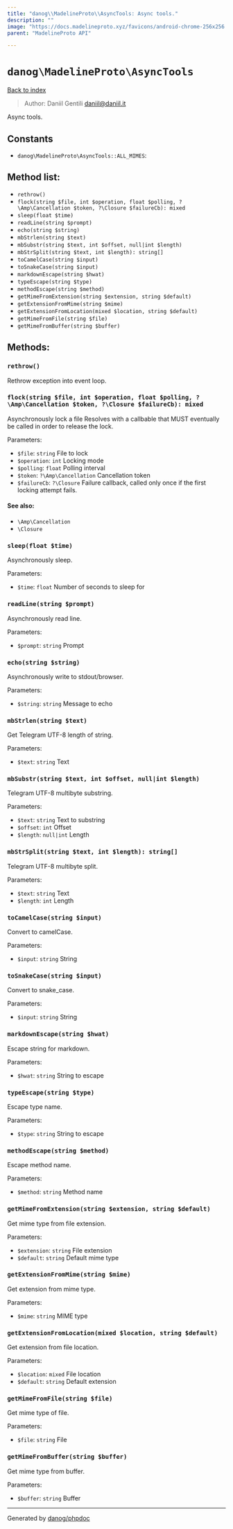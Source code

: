```yaml
---
title: "danog\\MadelineProto\\AsyncTools: Async tools."
description: ""
image: "https://docs.madelineproto.xyz/favicons/android-chrome-256x256.png"
parent: "MadelineProto API"

---
```

# `danog\MadelineProto\AsyncTools`
[Back to index](../../index.html)

> Author: Daniil Gentili <daniil@daniil.it>  
  

Async tools.  




## Constants
* `danog\MadelineProto\AsyncTools::ALL_MIMES`: 


## Method list:
* `rethrow()`
* `flock(string $file, int $operation, float $polling, ?\Amp\Cancellation $token, ?\Closure $failureCb): mixed`
* `sleep(float $time)`
* `readLine(string $prompt)`
* `echo(string $string)`
* `mbStrlen(string $text)`
* `mbSubstr(string $text, int $offset, null|int $length)`
* `mbStrSplit(string $text, int $length): string[]`
* `toCamelCase(string $input)`
* `toSnakeCase(string $input)`
* `markdownEscape(string $hwat)`
* `typeEscape(string $type)`
* `methodEscape(string $method)`
* `getMimeFromExtension(string $extension, string $default)`
* `getExtensionFromMime(string $mime)`
* `getExtensionFromLocation(mixed $location, string $default)`
* `getMimeFromFile(string $file)`
* `getMimeFromBuffer(string $buffer)`

## Methods:
### `rethrow()`

Rethrow exception into event loop.



### `flock(string $file, int $operation, float $polling, ?\Amp\Cancellation $token, ?\Closure $failureCb): mixed`

Asynchronously lock a file
Resolves with a callbable that MUST eventually be called in order to release the lock.


Parameters:

* `$file`: `string` File to lock  
* `$operation`: `int` Locking mode  
* `$polling`: `float` Polling interval  
* `$token`: `?\Amp\Cancellation` Cancellation token  
* `$failureCb`: `?\Closure` Failure callback, called only once if the first locking attempt fails.  


#### See also: 
* `\Amp\Cancellation`
* `\Closure`




### `sleep(float $time)`

Asynchronously sleep.


Parameters:

* `$time`: `float` Number of seconds to sleep for  



### `readLine(string $prompt)`

Asynchronously read line.


Parameters:

* `$prompt`: `string` Prompt  



### `echo(string $string)`

Asynchronously write to stdout/browser.


Parameters:

* `$string`: `string` Message to echo  



### `mbStrlen(string $text)`

Get Telegram UTF-8 length of string.


Parameters:

* `$text`: `string` Text  



### `mbSubstr(string $text, int $offset, null|int $length)`

Telegram UTF-8 multibyte substring.


Parameters:

* `$text`: `string` Text to substring  
* `$offset`: `int` Offset  
* `$length`: `null|int` Length  



### `mbStrSplit(string $text, int $length): string[]`

Telegram UTF-8 multibyte split.


Parameters:

* `$text`: `string` Text  
* `$length`: `int` Length  



### `toCamelCase(string $input)`

Convert to camelCase.


Parameters:

* `$input`: `string` String  



### `toSnakeCase(string $input)`

Convert to snake_case.


Parameters:

* `$input`: `string` String  



### `markdownEscape(string $hwat)`

Escape string for markdown.


Parameters:

* `$hwat`: `string` String to escape  



### `typeEscape(string $type)`

Escape type name.


Parameters:

* `$type`: `string` String to escape  



### `methodEscape(string $method)`

Escape method name.


Parameters:

* `$method`: `string` Method name  



### `getMimeFromExtension(string $extension, string $default)`

Get mime type from file extension.


Parameters:

* `$extension`: `string` File extension  
* `$default`: `string` Default mime type  



### `getExtensionFromMime(string $mime)`

Get extension from mime type.


Parameters:

* `$mime`: `string` MIME type  



### `getExtensionFromLocation(mixed $location, string $default)`

Get extension from file location.


Parameters:

* `$location`: `mixed` File location  
* `$default`: `string` Default extension  



### `getMimeFromFile(string $file)`

Get mime type of file.


Parameters:

* `$file`: `string` File  



### `getMimeFromBuffer(string $buffer)`

Get mime type from buffer.


Parameters:

* `$buffer`: `string` Buffer  



---
Generated by [danog/phpdoc](https://phpdoc.daniil.it)
